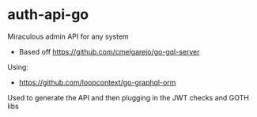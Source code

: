 # auth-api-go

Miraculous admin API for any system

- Based off <https://github.com/cmelgarejo/go-gql-server>

Using:

- <https://github.com/loopcontext/go-graphql-orm>

Used to generate the API and then plugging in the JWT checks and GOTH libs
